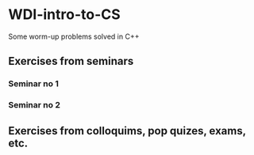 # WDI-intro-to-CS
Some worm-up problems solved in C++ 

## Exercises from seminars
### Seminar no 1

### Seminar no 2

## Exercises from colloquims, pop quizes, exams, etc.